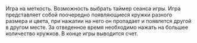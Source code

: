 Игра на меткость. Возможность выбрать таймер сеанса игры. Игра представляет собой поочередно появляющиеся кружки разного размера и цвета, при нажатии на него он пропадает и появлется другой в другом месте. За отведенное время необходимо нажать на большее количество кружков. В конце игры выводится счет.